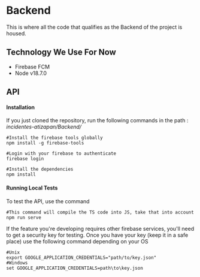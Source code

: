 # Backend
This is where all the code that qualifies as the Backend of the project is housed.

## Technology We Use For Now
- Firebase FCM
- Node v18.7.0

## API


#### Installation 
If you just cloned the repository, run the following commands in the path :  _incidentes-atizapan/Backend/_

```
#Install the firebase tools globally
npm install -g firebase-tools

#Login with your firebase to authenticate
firebase login

#Install the dependencies
npm install
```

#### Running Local Tests
To test the API, use the command
```
#This command will compile the TS code into JS, take that into account
npm run serve 
```
If the feature you're developing requires other firebase services, you'll need to get a security key for testing. Once you have your key (keep it in a safe place) use the following command depending on your OS
```
#Unix
export GOOGLE_APPLICATION_CREDENTIALS="path/to/key.json"
#Windows
set GOOGLE_APPLICATION_CREDENTIALS=path\to\key.json

```